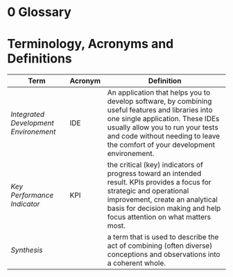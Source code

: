# 0 Glossary

# Terminology, Acronyms and Definitions

| Term | Acronym | Definition |
|---|---|---|
| *Integrated Development Environement* | IDE | An application that helps you to develop software, by combining useful features and libraries into one single application. These IDEs usually allow you to run your tests and code without needing to leave the comfort of your development environement.|
| *Key Performance Indicator* | KPI | the critical (key) indicators of progress toward an intended result. KPIs provides a focus for strategic and operational improvement, create an analytical basis for decision making and help focus attention on what matters most. |
| *Synthesis* | | a term that is used to describe the act of combining (often diverse) conceptions and observations into a coherent whole. | 



